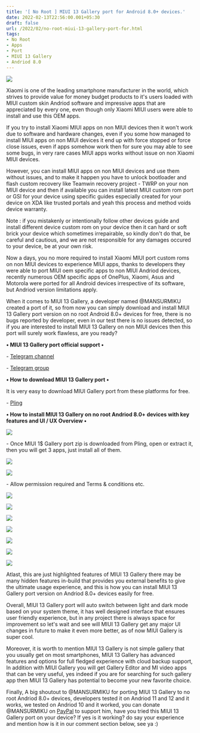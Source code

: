 ```yaml
---
title: '[ No Root ] MIUI 13 Gallery port for Android 8.0+ devices.'
date: 2022-02-13T22:56:00.001+05:30
draft: false
url: /2022/02/no-root-miui-13-gallery-port-for.html
tags: 
- No Root
- Apps
- Port
- MIUI 13 Gallery
- Andriod 8.0
---
```


 [![](https://lh3.googleusercontent.com/-QbrxiLrKbqc/Ygk_SCirkBI/AAAAAAAAJHo/GYOfCNpDw_0EEhMSB0hIrYYACZY4U2XqwCNcBGAsYHQ/s1600/1644773189493885-0.png)](https://lh3.googleusercontent.com/-QbrxiLrKbqc/Ygk_SCirkBI/AAAAAAAAJHo/GYOfCNpDw_0EEhMSB0hIrYYACZY4U2XqwCNcBGAsYHQ/s1600/1644773189493885-0.png) 

  

Xiaomi is one of the leading smartphone manufacturer in the world, which strives to provide value for money budget products to it's users loaded with MIUI custom skin Andriod software and impressive apps that are appreciated by every one, even though only Xiaomi MIUI users were able to install and use this OEM apps.

  

If you try to install Xiaomi MIUI apps on non MIUI devices then it won't work due to software and hardware changes, even if you some how managed to install MIUI apps on non MIUI devices it end up with force stopped or force close issues, even if apps somehow work then for sure you may able to see some bugs, in very rare cases MIUI apps works without issue on non Xiaomi MIUI devices.

  

However, you can install MIUI apps on non MIUI devices and use them without issues, and to make it happen you have to unlock bootloader and flash custom recovery like Teamwin recovery project - TWRP on your non MIUI device and then if available you can install latest MIUI custom rom port or GSI for your device using specific guides especially created for your device on XDA like trusted portals and yeah this process and method voids device warranty.

  

Note : if you mistakenly or intentionally follow other devices guide and install different device custom rom on your device then it can hard or soft brick your device which sometimes irrepairable, so kindly don't do that, be careful and cautious, and we are not responsible for any damages occured to your device, be at your own risk.

  

Now a days, you no more required to install Xiaomi MIUI port custom roms on non MIUI devices to experience MIUI apps, thanks to developers they were able to port MIUI oem specific apps to non MIUI Andriod devices, recently numerous OEM specific apps of OnePlus, Xiaomi, Asus and Motorola were ported for all Android devices irrespective of its software, but Andriod version limitations apply.

  

When it comes to MIUI 13 Gallery, a developer named @MANSURMIKU created a port of it, so from now you can simply download and install MIUI 13 Gallery port version on no root Android 8.0+ devices for free, there is no bugs reported by developer, even in our test there is no issues detected, so if you are interested to install MIUI 13 Gallery on non MIUI devices then this port will surely work flawless, are you ready?

  

**• MIUI 13 Gallery port official support •**

  

\- [Telegram channel](https://t.me/AAPPORTS)

\- [Telegram group](https://t.me/AAPDISCUSS)

  

**• How to download MIUI 13 Gallery port •**

It is very easy to download MIUI Gallery port from these platforms for free.

  

\- [Pling](https://www.pling.com/p/1685182/)

  

**• How to install MIUI 13 Gallery on no root Andriod 8.0+ devices with key features and UI / UX Overview •**

 **[![](https://lh3.googleusercontent.com/-RzTJYPRqOwg/Ygk_RKPXe7I/AAAAAAAAJHk/rPVJptKYmTYC89Qq0D_w_QTe5gA3M0NWwCNcBGAsYHQ/s1600/1644773185661930-1.png)](https://lh3.googleusercontent.com/-RzTJYPRqOwg/Ygk_RKPXe7I/AAAAAAAAJHk/rPVJptKYmTYC89Qq0D_w_QTe5gA3M0NWwCNcBGAsYHQ/s1600/1644773185661930-1.png)** 

\- Once MIUI 1$ Gallery port zip is downloaded from Pling, open or extract it, then you will get 3 apps, just install all of them.

  

 [![](https://lh3.googleusercontent.com/-YmFaJGyGWj4/Ygk_QKSQTbI/AAAAAAAAJHg/J61ZSk_dTKsDEEea4wdscMByIeKqsE80gCNcBGAsYHQ/s1600/1644773180929676-2.png)](https://lh3.googleusercontent.com/-YmFaJGyGWj4/Ygk_QKSQTbI/AAAAAAAAJHg/J61ZSk_dTKsDEEea4wdscMByIeKqsE80gCNcBGAsYHQ/s1600/1644773180929676-2.png) 

  

 [![](https://lh3.googleusercontent.com/-kHxUzfllb3Y/Ygk_PPLTwhI/AAAAAAAAJHc/_d0WzD4sHZUSo5QGIK2C_F3N9L6TMKBmgCNcBGAsYHQ/s1600/1644773176751971-3.png)](https://lh3.googleusercontent.com/-kHxUzfllb3Y/Ygk_PPLTwhI/AAAAAAAAJHc/_d0WzD4sHZUSo5QGIK2C_F3N9L6TMKBmgCNcBGAsYHQ/s1600/1644773176751971-3.png) 

  

\- Allow permission required and Terms & conditions etc.

  

 [![](https://lh3.googleusercontent.com/-YSyNAa9DI_8/Ygk_NjnnQ9I/AAAAAAAAJHY/MDlll3XVT5sb0vAmalf8SD_n4HzShHhUgCNcBGAsYHQ/s1600/1644773166463430-4.png)](https://lh3.googleusercontent.com/-YSyNAa9DI_8/Ygk_NjnnQ9I/AAAAAAAAJHY/MDlll3XVT5sb0vAmalf8SD_n4HzShHhUgCNcBGAsYHQ/s1600/1644773166463430-4.png) 

  

 [![](https://lh3.googleusercontent.com/-wkkgiDNlcO0/Ygk_LVrIUaI/AAAAAAAAJHU/d1XwRwvVABAm6FY1jxR_3C1VMnkPFRgoQCNcBGAsYHQ/s1600/1644773162337633-5.png)](https://lh3.googleusercontent.com/-wkkgiDNlcO0/Ygk_LVrIUaI/AAAAAAAAJHU/d1XwRwvVABAm6FY1jxR_3C1VMnkPFRgoQCNcBGAsYHQ/s1600/1644773162337633-5.png) 

  

 [![](https://lh3.googleusercontent.com/-j5JHD88zogE/Ygk_Keg1HiI/AAAAAAAAJHQ/-lGyQkp-Dccys1NZ5cbuzELjmizOad3TwCNcBGAsYHQ/s1600/1644773158542457-6.png)](https://lh3.googleusercontent.com/-j5JHD88zogE/Ygk_Keg1HiI/AAAAAAAAJHQ/-lGyQkp-Dccys1NZ5cbuzELjmizOad3TwCNcBGAsYHQ/s1600/1644773158542457-6.png) 

  

 [![](https://lh3.googleusercontent.com/-w33vfN2imY0/Ygk_JW5HwHI/AAAAAAAAJHM/fRyG9zchO6ALkGmj3UuZX-EF-US5JCmkACNcBGAsYHQ/s1600/1644773154662788-7.png)](https://lh3.googleusercontent.com/-w33vfN2imY0/Ygk_JW5HwHI/AAAAAAAAJHM/fRyG9zchO6ALkGmj3UuZX-EF-US5JCmkACNcBGAsYHQ/s1600/1644773154662788-7.png) 

  

 [![](https://lh3.googleusercontent.com/-pyr9YIcylqE/Ygk_IU-9M0I/AAAAAAAAJHI/2rEw900uJVIQhoaFhmLjBfE-EZ2Nul92gCNcBGAsYHQ/s1600/1644773151027323-8.png)](https://lh3.googleusercontent.com/-pyr9YIcylqE/Ygk_IU-9M0I/AAAAAAAAJHI/2rEw900uJVIQhoaFhmLjBfE-EZ2Nul92gCNcBGAsYHQ/s1600/1644773151027323-8.png) 

  

 [![](https://lh3.googleusercontent.com/-_K5m9paYLVM/Ygk_HZ7cE6I/AAAAAAAAJHE/fiP_YbGFQdcai60-sRt4eR_AwJ2VYN_IACNcBGAsYHQ/s1600/1644773146986012-9.png)](https://lh3.googleusercontent.com/-_K5m9paYLVM/Ygk_HZ7cE6I/AAAAAAAAJHE/fiP_YbGFQdcai60-sRt4eR_AwJ2VYN_IACNcBGAsYHQ/s1600/1644773146986012-9.png) 

  

 **[![](https://lh3.googleusercontent.com/-4DwMqS62nr4/Ygk_GRvxexI/AAAAAAAAJHA/_zGpLFPqGG00MVQFgN9JeChStpLLa-xrgCNcBGAsYHQ/s1600/1644773142331486-10.png)](https://lh3.googleusercontent.com/-4DwMqS62nr4/Ygk_GRvxexI/AAAAAAAAJHA/_zGpLFPqGG00MVQFgN9JeChStpLLa-xrgCNcBGAsYHQ/s1600/1644773142331486-10.png)** 

Atlast, this are just highlighted features of MIUI 13 Gallery there may be many hidden features in-build that provides you external benefits to give the ultimate usage experience, and this is how you can install MIUI 13 Gallery port version on Andriod 8.0+ devices easily for free. 

  

Overall, MIUI 13 Gallery port will auto switch between light and dark mode based on your system theme, it has well designed interface that ensures user friendly experience, but in any project there is always space for improvement so let's wait and see will MIUI 13 Gallery get any major UI changes in future to make it even more better, as of now MIUI Gallery is super cool.

  

Moreover, it is worth to mention MIUI 13 Gallery is not simple gallery that you usually get on most smartphones, MIUI 13 Gallery has advanced features and options for full fledged experience with cloud backup support, In addition with MIUI Gallery you will get Gallery Editor and MI video apps that can be very useful, yes indeed if you are for searching for such gallery app then MIUI 13 Gallery has potential to become your new favorite choice.

  

Finally, A big shoutout to @MANSURMIKU for porting MIUI 13 Gallery to no root Andriod 8.0+ devices, developers tested it on Andriod 11 and 12 and it works, we tested on Andriod 10 and it worked, you can donate @MANSURMIKU on [PayPal](https://www.paypal.me/MiuiGaming) to support him, have you tried this MIUI 13 Gallery port on your device? If yes is it working? do say your experience and mention how is it in our comment section below, see ya :)